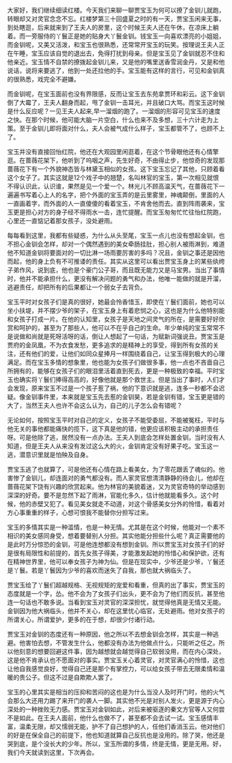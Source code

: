 
大家好，我们继续细读红楼。今天我们来聊一聊贾宝玉为何可以撩了金钏儿就跑，转眼却又对灵官念念不忘。红楼梦第三十回盛夏之时的有一天，贾宝玉闲来无事，到处瞎逛，后来就来到了王夫人的房里，这个时候王夫人还在午休，在凉床上躺着。而一旁服侍的丫鬟正是她的贴身大丫鬟金钏。钱宝玉一向喜欢漂亮的小姐姐，而金钏呢，又美又活泼，和宝玉也很熟悉，还常常开宝玉的玩笑。按理说王夫人正在午睡，宝玉应该自觉的退出去，免得打扰到母亲。但是宝玉见了金钏就忍不住和他亲近。宝玉情不自禁的撩拨起金钏儿来，又是他的嘴里送香雪润金丹，又是和他说话，说将来要逃了，他到一处还拉他的手。宝玉能有这样的言行，可见和金钏真的很熟悉，戏完全不避嫌。

而金钏呢，在宝玉面前也没有界限感，反而让宝玉去东苑拿贾环和彩云。这下金钏倒了大霉了，王夫人翻身而起，甩了金钏一击耳光，并且破口大骂。而宝玉这时候是什么反应呢？一见王夫人起来,早一溜烟的跑了。一溜烟的形容可见宝玉的速度之快。在那个时候，他可能大脑一片空白，什么也来不及多想，三十六计走为上策。至于金钏儿即将面对什么，夫人会被气成什么样子，宝玉都管不了，也顾不上了。

宝玉并没有直接回怡红院，他还在大观园里闲逛着，在这个节骨眼他还有心情擎逛。在蔷薇花架下，他听到了呜咽之声，先生好奇，不由得止步，他惊奇的发现那蔷薇花下有一个外貌神态皆与林黛玉相似的女孩。这下宝玉忘记了其他，只顾着看这个女子了。其实这就是12个戏子中的翘楚，名叫林官的宝玉，第一次相见就恨不得认识此，认识谁，果然是见一个爱一个。林光儿不顾高温天气，在蔷薇花下一遍遍书写着心上人的名字，把个外面的宝玉弄的是云里雾里，神魂颠倒，里面的人一直画着字，而外面的人一直傻傻的看着宝玉，不肯舍他而去。直到阵雨袭来，宝玉更是担心对方的身子经不得雨水一击，连忙提醒。而宝玉匆匆忙忙往怡红院跑，心里还一直惦记着那女孩子，没处避雨。

每每看到这里，我都有些疑惑，为什么从头至尾，宝玉一点儿也没有想起金钏，也不担心金钏会怎样，却对一个偶然遇到的美女牵肠挂肚，担心别人被雨淋到，难道他不知道金钏将要面对的一切比淋一场雨要厉害的多吗？况且，金钏之事还是因他而起，他的身上负有不可推诿的责任。其实从这里可以看出贾宝玉身上的某些纨绔子弟作风，说到底，他也是个豪门公子哥，而且既无能力又是马宝男。当出了事情时，他并不能承担什么，更没有解决问题的勇气和办法，他唯一能做的就是开溜，逃避责任，却把所有的后果都让一个弱女子去背负。

宝玉平时对女孩子们是真的很好，她最会怜香惜玉，即使在丫鬟们面前，她也可以坐小扶堤，并不摆少爷的架子，在宝玉身上有着悲悯之心，这也是为什么他特别能和女孩子打成一片。在他的认知里，女孩子是天地之间灵气的所在，是需要好好欣赏和呵护的，甚至为了那些人，他可以不在乎自己的生命。年少单纯的宝玉常常不是说做和尚就是死呀活呀的话，倒让人想起了一句话，为赋新词强说丑。贾宝玉是贾府的金凤凰，不为衣食发愁，更多追求的是精神上的享受，得到所有女孩的关注，还有他们的爱，让他们如同众星捧月一样围绕着自己，让宝玉得到极大的心理满足。而在宝玉多情的想象里，他也能为女孩子们做很多事，他一点也不吝啬自己所拥有的，能够在女孩子们的眼泪里活着直到死去，更是一种极致的幸福。平时宝玉也确实将丫鬟们捧得高高的，好像他就是那个救世主。但是当出了事时，人们才会发现，原来宝玉不过是一个孩子惹了祸，他的下意识就是逃，连多一秒都不会迟疑。像金钏事件里，本来就是宝玉先去惹的金钏昊，若是金钏有错，宝玉更是错的大了，当然王夫人也许不会这么认为，自己的儿子怎么会有错呢？

无论如何，按照宝玉平时对自己的定义，女孩子不能受委屈，不能被冤枉，平时与他无关的事他都能痛快的揽下，这下真是他的错，他更应该积极主动的承担责任呀。可是他除了逃，居然没有一点办法。王夫人到底会怎样处置金钏，当时没有人知道，但是王夫人从来没有发过这么大的火，金钏肯定没有好果子吃。宝玉这一逃，潜意识里就是怕殃及自身。

贾宝玉逃了也就算了，可是他还有心情在路上看美女，为了零花跟丢了魂似的。他害惨了金钏儿，却连面对的勇气都没有。而人家灵官想清清静静的待会儿，他却在蔷薇花架下饶有兴趣的欣赏起来。他为林官的美貌着迷，又为灵官奇特的举动感到深深的好奇。要不是忽然下起了雨淋，官能化多久，估计他就能看多久。这个时候，他的赤壁又犯了。看见美女就走不动道，对这个骨感美女分外的怜惜，看着对方心事重重的样子，心想可恨我不能替你分担写过来。

宝玉的多情其实是一种滥情，也是一种无情。尤其是在这个时候，他能对一个素不相识的美女感同身受，想着要替别人分担。其实他能分担些什么呢？真正需要他的是此时万分惊恐的金钏，可是他连想都没有想到金钏。所以贾宝玉对女孩子们的好是很有局限性和前提的，首先女孩子得美，才能激发起她的怜惜心和保护欲，还有在精神世界里，他可以奉女孩子为神为仙。但是在现实中，少爷还是少爷，丫鬟还是丫鬟。若是丫鬟因为少爷的喜欢而迷失了自我，那也就大祸临头了。

贾宝玉给了丫鬟们超越规格、无视规矩的宠爱和看重，但真的出了事实，贾宝玉的态度就是一个字，怂。他不会为了女孩子们出头，更不会为了他们而反抗，甚至他连一句话也不敢多说。当看到宝玉对灵官的深深担忧，就觉得他真是无情又无能。金钏因为他大祸临头，他并不关心，却在这里忧心临官，无处避雨。他对女孩子的所谓关心，所谓爱护，更多的在于想，却很少付诸行动。

贾宝玉对金钏的态度还有一种原因，他之所以不去想金钏会怎样，其实是一种逃避。他害怕去想，不管发生什么，他都没有办法为他做点什么，只能听之任之。所以他刻意的想要回避这件事，因为越想就会越觉得自己软弱没用，而在内心深处，这是他不肯承认也不愿面对的事实。贾宝玉关心着灵官，对灵官满心的怜惜，这也让他自我感觉良好，觉得自己还是那个有掌控力，可以给女孩子带去无限柔情和温暖的贵公子。但这不过是自欺欺人罢了。

宝玉的心里其实是相当的压抑和苦闷的这也是为什么当没人及时开门时，他的火气会那么大还用力踢了来开门的袭人一脚。其实他不光是对别人发火，更是源于内心深处的一种挫败无力感。贾宝玉对金钏如此，对后来被驱逐的秦文方官等人又何尝不是如此。在王夫人面前，他什么也做不了，甚至都不会去试一试。宝玉感情丰富，温柔无限，却又懦弱无能，护不了自己想护的人，任他们香消玉云。他对他们的好是在保全自己的前提下，他也知道就算自己反抗也是没用的。除了哭，他还是哭到底，是个没长大的少年。所以，宝玉所谓的多情，终是无情，更是无用。好，我们今天就读到这里，下次再会。


